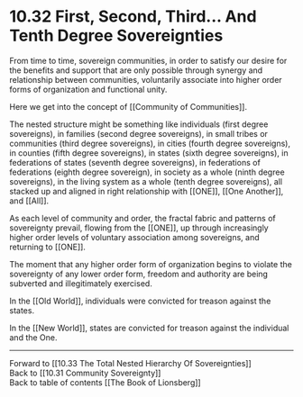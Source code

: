 # 10.32 First, Second, Third... And Tenth Degree Sovereignties

From time to time, sovereign communities, in order to satisfy our desire for the benefits and support that are only possible through synergy and relationship between communities, voluntarily associate into higher order forms of organization and functional unity. 

Here we get into the concept of [[Community of Communities]]. 

The nested structure might be something like individuals (first degree sovereigns), in families (second degree sovereigns), in small tribes or communities (third degree sovereigns), in cities (fourth degree sovereigns), in counties (fifth degree sovereigns), in states (sixth degree sovereigns), in federations of states (seventh degree sovereigns), in federations of federations (eighth degree sovereign), in society as a whole (ninth degree sovereigns), in the living system as a whole (tenth degree sovereigns), all stacked up and aligned in right relationship with [[ONE]], [[One Another]], and [[All]]. 

As each level of community and order, the fractal fabric and patterns of sovereignty prevail, flowing from the [[ONE]], up through increasingly higher order levels of voluntary association among sovereigns, and returning to [[ONE]]. 

The moment that any higher order form of organization begins to violate the sovereignty of any lower order form, freedom and authority are being subverted and illegitimately exercised.  

In the [[Old World]], individuals were convicted for treason against the states.  

In the [[New World]], states are convicted for treason against the individual and the One.

___

Forward to [[10.33 The Total Nested Hierarchy Of Sovereignties]]  
Back to [[10.31 Community Sovereignty]]  
Back to table of contents [[The Book of Lionsberg]]  

